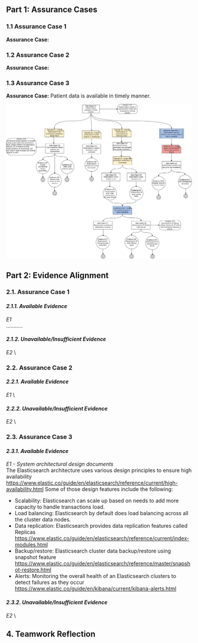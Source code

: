 ## Part 1: Assurance Cases
### 1.1 Assurance Case 1
**Assurance Case:** 

### 1.2 Assurance Case 2
**Assurance Case:** 

### 1.3 Assurance Case 3
**Assurance Case:** Patient data is available in timely manner.

![Availability Assurance Case](/images/Availability_Assurance_Case.jpg)


## Part 2: Evidence Alignment
### 2.1. Assurance Case 1

#### *2.1.1. Available Evidence*
*E1* \
 ...........

#### *2.1.2. Unavailable/Insufficient Evidence*
*E2* \

### 2.2. Assurance Case 2

#### *2.2.1. Available Evidence*
*E1* \

#### *2.2.2. Unavailable/Insufficient Evidence*
*E2* \

### 2.3. Assurance Case 3

#### *2.3.1. Available Evidence*
*E1 - System architectural design documents* \
The Elasticsearch architecture uses various design principles to ensure 
high availability https://www.elastic.co/guide/en/elasticsearch/reference/current/high-availability.html
Some of those design features include the following:
- Scalability: Elasticsearch can scale up based on needs to add more capacity to handle transactions load.
- Load balancing: Elasticsearch by default does load balancing across all the cluster data nodes.  
- Data replication: Elasticsearch provides data replication features called Replicas https://www.elastic.co/guide/en/elasticsearch/reference/current/index-modules.html 
- Backup/restore: Elasticsearch cluster data backup/restore using snapshot feature https://www.elastic.co/guide/en/elasticsearch/reference/master/snapshot-restore.html
- Alerts: Monitoring the overall health of an Elasticsearch clusters to detect failures as they occur https://www.elastic.co/guide/en/kibana/current/kibana-alerts.html

#### *2.3.2. Unavailable/Insufficient Evidence*
*E2* \

## 4. Teamwork Reflection


